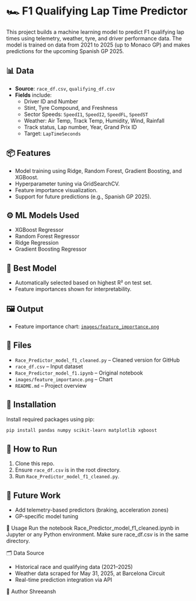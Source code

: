 # 🏎️ F1 Qualifying Lap Time Predictor

This project builds a machine learning model to predict F1 qualifying lap times using telemetry, weather, tyre, and driver performance data. The model is trained on data from 2021 to 2025 (up to Monaco GP) and makes predictions for the upcoming Spanish GP 2025.

## 📊 Data
- **Source**: `race_df.csv`, `qualifying_df.csv`
- **Fields** include:
  - Driver ID and Number
  - Stint, Tyre Compound, and Freshness
  - Sector Speeds: `SpeedI1`, `SpeedI2`, `SpeedFL`, `SpeedST`
  - Weather: Air Temp, Track Temp, Humidity, Wind, Rainfall
  - Track status, Lap number, Year, Grand Prix ID
  - Target: `LapTimeSeconds`

## 📦 Features
- Model training using Ridge, Random Forest, Gradient Boosting, and XGBoost.
- Hyperparameter tuning via GridSearchCV.
- Feature importance visualization.
- Support for future predictions (e.g., Spanish GP 2025).

## ⚙️ ML Models Used
- XGBoost Regressor
- Random Forest Regressor
- Ridge Regression
- Gradient Boosting Regressor
  
## 🧠 Best Model
- Automatically selected based on highest R² on test set.
- Feature importances shown for interpretability.

## 🖼️ Output
- Feature importance chart: [`images/feature_importance.png`](https://github.com/Shreeansh-Gupta/F1-LapTime-Predictor/blob/main/Top20_Feature_Importance_Race.png?raw=true)


## 📂 Files
- `Race_Predictor_model_f1_cleaned.py` – Cleaned version for GitHub
- `race_df.csv` – Input dataset
- `Race_Predictor_model_f1.ipynb` – Original notebook
- `images/feature_importance.png` – Chart
- `README.md` – Project overview

## 🔧 Installation

Install required packages using pip:

```bash
pip install pandas numpy scikit-learn matplotlib xgboost
```  

## 🚀 How to Run
1. Clone this repo.
2. Ensure `race_df.csv` is in the root directory.
3. Run `Race_Predictor_model_f1_cleaned.py`.

## 🔮 Future Work
- Add telemetry-based predictors (braking, acceleration zones)
- GP-specific model tuning

📌 Usage
Run the notebook Race_Predictor_model_f1_cleaned.ipynb in Jupyter or any Python environment. Make sure race_df.csv is in the same directory.

🗂️ Data Source
- Historical race and qualifying data (2021–2025)
- Weather data scraped for May 31, 2025, at Barcelona Circuit
- Real-time prediction integration via API

📎 Author
Shreeansh

